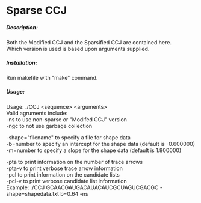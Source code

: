 # Sparse CCJ

##### Description:
Both the Modified CCJ and the Sparsified CCJ are contained here.   
Which version is used is based upon arguments supplied.   

##### Installation: 
Run makefile with "make" command.   

##### Usage:

Usage: ./CCJ \<sequence> \<arguments>  
Valid agruments include:   
-ns to use non-sparse or "Modifed CCJ" version  
-ngc to not use garbage collection   
 
-shape="filename" to specify a file for shape data  
-b=number to specify an intercept for the shape data (default is -0.600000)  
-m=number to specify a slope for the shape data (default is 1.800000)  

-pta to print information on the number of trace arrows  
-pta-v to print verbose trace arrow information  
-pcl to print information on the candidate lists  
-pcl-v to print verbose candidate list information  
Example: ./CCJ GCAACGAUGACAUACAUCGCUAGUCGACGC -shape=shapedata.txt b=0.64 -ns  
